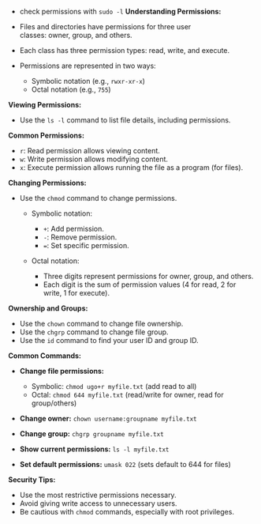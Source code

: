 - check permissions with `sudo -l`
**Understanding Permissions:**

- Files and directories have permissions for three user classes: owner, group, and others.
- Each class has three permission types: read, write, and execute.
- Permissions are represented in two ways:
    
    - Symbolic notation (e.g., `rwxr-xr-x`)
    - Octal notation (e.g., `755`)
    

**Viewing Permissions:**

- Use the `ls -l` command to list file details, including permissions.

**Common Permissions:**

- `r`: Read permission allows viewing content.
- `w`: Write permission allows modifying content.
- `x`: Execute permission allows running the file as a program (for files).

**Changing Permissions:**

- Use the `chmod` command to change permissions.
    
    - Symbolic notation:
        
        - `+`: Add permission.
        - `-`: Remove permission.
        - `=`: Set specific permission.
        
    - Octal notation:
        
        - Three digits represent permissions for owner, group, and others.
        - Each digit is the sum of permission values (4 for read, 2 for write, 1 for execute).
        
    

**Ownership and Groups:**

- Use the `chown` command to change file ownership.
- Use the `chgrp` command to change file group.
- Use the `id` command to find your user ID and group ID.

**Common Commands:**

- **Change file permissions:**
    
    - Symbolic: `chmod ugo+r myfile.txt` (add read to all)
    - Octal: `chmod 644 myfile.txt` (read/write for owner, read for group/others)
    
- **Change owner:** `chown username:groupname myfile.txt`
- **Change group:** `chgrp groupname myfile.txt`
- **Show current permissions:** `ls -l myfile.txt`
- **Set default permissions:** `umask 022` (sets default to 644 for files)

**Security Tips:**

- Use the most restrictive permissions necessary.
- Avoid giving write access to unnecessary users.
- Be cautious with `chmod` commands, especially with root privileges.